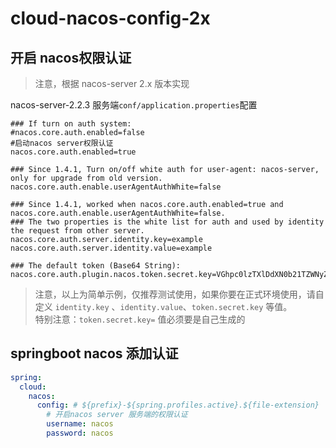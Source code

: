 # cloud-nacos-config-2x          

## 开启 nacos权限认证

> 注意，根据 nacos-server 2.x 版本实现

nacos-server-2.2.3 服务端`conf/application.properties`配置

```properties
### If turn on auth system:
#nacos.core.auth.enabled=false
#启动nacos server权限认证
nacos.core.auth.enabled=true

### Since 1.4.1, Turn on/off white auth for user-agent: nacos-server, only for upgrade from old version.
nacos.core.auth.enable.userAgentAuthWhite=false

### Since 1.4.1, worked when nacos.core.auth.enabled=true and nacos.core.auth.enable.userAgentAuthWhite=false.
### The two properties is the white list for auth and used by identity the request from other server.
nacos.core.auth.server.identity.key=example
nacos.core.auth.server.identity.value=example

### The default token (Base64 String):
nacos.core.auth.plugin.nacos.token.secret.key=VGhpc0lzTXlDdXN0b21TZWNyZXRLZXkwMTIzNDU2Nzg=
```

> 注意，以上为简单示例，仅推荐测试使用，如果你要在正式环境使用，请自定义 `identity.key` 、`identity.value`、`token.secret.key`
> 等值。  
> 特别注意：`token.secret.key=` 值必须要是自己生成的

## springboot nacos 添加认证

```yaml
spring:
  cloud:
    nacos:
      config: # ${prefix}-${spring.profiles.active}.${file-extension}
        # 开启nacos server 服务端的权限认证
        username: nacos
        password: nacos
```